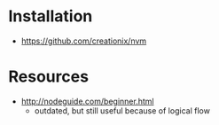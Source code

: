 # Installation

- https://github.com/creationix/nvm

# Resources

- http://nodeguide.com/beginner.html
  - outdated, but still useful because of logical flow
